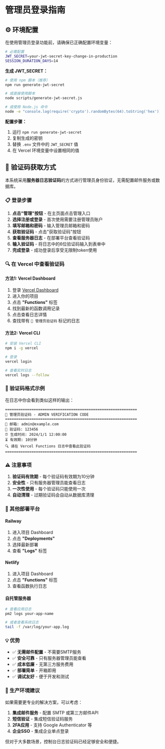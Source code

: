 # 管理员登录指南

## ⚙️ 环境配置

在使用管理员登录功能前，请确保已正确配置环境变量：

```bash
# 必需配置
JWT_SECRET=your-jwt-secret-key-change-in-production
SESSION_DURATION_DAYS=14
```

**生成 JWT_SECRET：**
```bash
# 使用 npm 脚本（推荐）
npm run generate-jwt-secret

# 或直接使用脚本
node scripts/generate-jwt-secret.js

# 或使用 Node.js 命令
node -e "console.log(require('crypto').randomBytes(64).toString('hex'))"
```

**配置步骤：**
1. 运行 `npm run generate-jwt-secret`
2. 复制生成的密钥
3. 替换 `.env` 文件中的 `JWT_SECRET` 值
4. 在 Vercel 环境变量中设置相同的值

## 🔐 验证码获取方式

本系统采用**服务器日志验证码**的方式进行管理员身份验证，无需配置邮件服务或数据库。

### 📋 登录步骤

1. **点击"管理"按钮** - 在主页面点击管理入口
2. **选择注册或登录** - 首次使用需要注册管理员账户
3. **填写邮箱和密码** - 输入管理员邮箱和密码
4. **获取验证码** - 点击"获取验证码"按钮
5. **查看服务器日志** - 在部署平台查看验证码
6. **输入验证码** - 将日志中的6位验证码输入到表单中
7. **完成登录** - 成功登录后享受无限制token使用

### 🔍 在 Vercel 中查看验证码

#### 方法1: Vercel Dashboard
1. 登录 [Vercel Dashboard](https://vercel.com/dashboard)
2. 进入你的项目
3. 点击 **"Functions"** 标签
4. 找到最新的函数调用记录
5. 点击查看日志详情
6. 查找带有 `🔐 管理员验证码` 标记的日志

#### 方法2: Vercel CLI
```bash
# 安装 Vercel CLI
npm i -g vercel

# 登录
vercel login

# 查看实时日志
vercel logs --follow
```

### 📱 验证码格式示例

在日志中你会看到类似这样的输出：

```
============================================================
🔐 管理员验证码 - ADMIN VERIFICATION CODE
============================================================
📧 邮箱: admin@example.com
🔢 验证码: 123456
⏰ 生成时间: 2024/1/1 12:00:00
⏳ 有效期: 10分钟
🔍 请在 Vercel Functions 日志中查看此验证码
============================================================
```

### ⚠️ 注意事项

1. **验证码有效期** - 每个验证码有效期为10分钟
2. **安全性** - 只有服务器管理员能查看日志
3. **一次性使用** - 每个验证码只能使用一次
4. **自动清理** - 过期验证码会自动从数据库清理

### 🔧 其他部署平台

#### Railway
1. 进入项目 Dashboard
2. 点击 **"Deployments"**
3. 选择最新部署
4. 查看 **"Logs"** 标签

#### Netlify
1. 进入项目 Dashboard  
2. 点击 **"Functions"** 标签
3. 查看函数执行日志

#### 自托管服务器
```bash
# 查看应用日志
pm2 logs your-app-name

# 或者查看系统日志
tail -f /var/log/your-app.log
```

### 💡 优势

- ✅ **无需邮件配置** - 不需要SMTP服务
- ✅ **安全可靠** - 只有服务器管理员能查看
- ✅ **成本低廉** - 无第三方服务费用
- ✅ **部署简单** - 开箱即用
- ✅ **调试友好** - 便于开发和测试

### 🚀 生产环境建议

如果需要更专业的解决方案，可以考虑：

1. **集成邮件服务** - 配置 SMTP 或第三方邮件API
2. **短信验证** - 集成短信验证码服务
3. **2FA应用** - 支持 Google Authenticator 等
4. **企业SSO** - 集成企业单点登录

但对于大多数场景，控制台日志验证码已经足够安全和便捷。
